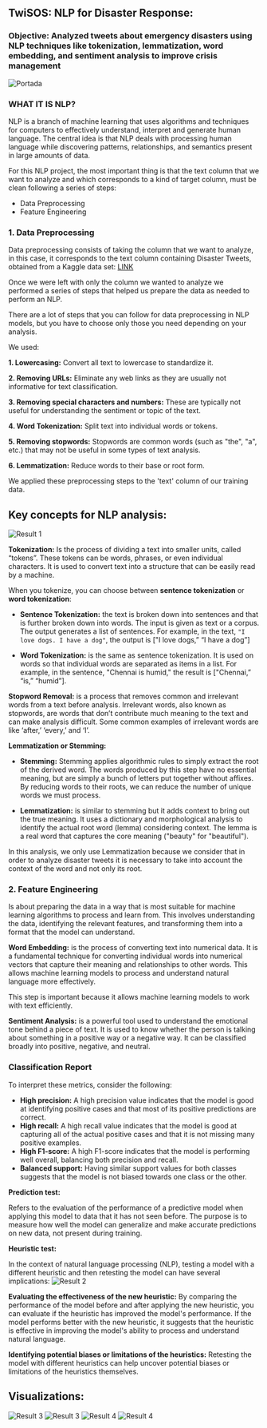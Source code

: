 ## TwiSOS: NLP for Disaster Response: 

### Objective: Analyzed tweets about emergency disasters using NLP techniques like tokenization, lemmatization, word embedding, and sentiment analysis to improve crisis management

![Portada](img/7.png)

### WHAT IT IS NLP?

NLP is a branch of machine learning that uses algorithms and techniques for computers to effectively understand, interpret and generate human language. 
The central idea is that NLP deals with processing human language while discovering patterns, relationships, and semantics present in large amounts of data.

For this NLP project, the most important thing is that the text column that we want to analyze and which corresponds to a kind of target column, must be clean following a series of steps:
- Data Preprocessing
- Feature Engineering

### 1. Data Preprocessing

Data preprocessing consists of taking the column that we want to analyze, in this case, it corresponds to the text column containing Disaster Tweets, obtained from a Kaggle data set: [LINK](https://www.kaggle.com/competitions/nlp-getting-started)

Once we were left with only the column we wanted to analyze we performed a series of steps that helped us prepare the data as needed to perform an NLP.

There are a lot of steps that you can follow for data preprocessing in NLP models, but you have to choose only those you need depending on your analysis.

We used:

**1. Lowercasing:** Convert all text to lowercase to standardize it.

**2. Removing URLs:** Eliminate any web links as they are usually not informative for text classification.

**3. Removing special characters and numbers:** These are typically not useful for understanding the sentiment or topic of the text.

**4. Word Tokenization:** Split text into individual words or tokens.

**5. Removing stopwords:** Stopwords are common words (such as "the", "a", etc.) that may not be useful in some types of text analysis.

**6. Lemmatization:** Reduce words to their base or root form.

We applied these preprocessing steps to the 'text' column of our training data.

## Key concepts for NLP analysis: 

![Result 1](img/1.png)

**Tokenization:** 
Is the process of dividing a text into smaller units, called “tokens”. These tokens can be words, phrases, or even individual characters. It is used to convert text into a structure that can be easily read by a machine.

When you tokenize, you can choose between **sentence tokenization** or **word tokenization**: 

 - **Sentence Tokenization:** the text is broken down into sentences and that is further broken down into words. The input is given as text or a corpus. The output generates a list of sentences. For example, in the text, `"I love dogs. I have a dog"`, the output is ["I love dogs,” “I have a dog”]

 - **Word Tokenization:** is the same as sentence tokenization. It is used on words so that individual words are separated as items in a list. For example, in the sentence, "Chennai is humid," the result is ["Chennai,” “is,” “humid”].

**Stopword Removal:** is a process that removes common and irrelevant words from a text before analysis. Irrelevant words, also known as stopwords, are words that don’t contribute much meaning to the text and can make analysis difficult. Some common examples of irrelevant words are like ‘after,’ ‘every,’ and ‘I’.

**Lemmatization or Stemming:**

 - **Stemming:** Stemming applies algorithmic rules to simply extract the root of the derived word. The words produced by this step have no essential meaning, but are simply a bunch of letters put together without affixes. By reducing words to their roots, we can reduce the number of unique words we must process.

 - **Lemmatization:** is similar to stemming but it adds context to bring out the true meaning. It uses a dictionary and morphological analysis to identify the actual root word (lemma) considering context. The lemma is a real word that captures the core meaning ("beauty" for "beautiful").

In this analysis, we only use Lemmatization because we consider that in order to analyze disaster tweets it is necessary to take into account the context of the word and not only its root.

### 2. Feature Engineering

Is about preparing the data in a way that is most suitable for machine learning algorithms to process and learn from. This involves understanding the data, identifying the relevant features, and transforming them into a format that the model can understand.

**Word Embedding:** is the process of converting text into numerical data. It is a fundamental technique for converting individual words into numerical vectors that capture their meaning and relationships to other words. This allows machine learning models to process and understand natural language more effectively.

This step is important because it allows machine learning models to work with text efficiently.

**Sentiment Analysis:** is a powerful tool used to understand the emotional tone behind a piece of text. It is used to know whether the person is talking about something in a positive way or a negative way. It can be classified broadly into positive, negative, and neutral.

### Classification Report

To interpret these metrics, consider the following:

- **High precision:** A high precision value indicates that the model is good at identifying positive cases and that most of its positive predictions are correct.
- **High recall:** A high recall value indicates that the model is good at capturing all of the actual positive cases and that it is not missing many positive examples.
- **High F1-score:** A high F1-score indicates that the model is performing well overall, balancing both precision and recall.
- **Balanced support:** Having similar support values for both classes suggests that the model is not biased towards one class or the other.

**Prediction test:** 

Refers to the evaluation of the performance of a predictive model when applying this model to data that it has not seen before. The purpose is to measure how well the model can generalize and make accurate predictions on new data, not present during training.

**Heuristic test:** 

In the context of natural language processing (NLP), testing a model with a different heuristic and then retesting the model can have several implications:
![Result 2](img/2.png)

**Evaluating the effectiveness of the new heuristic:** By comparing the performance of the model before and after applying the new heuristic, you can evaluate if the heuristic has improved the model's performance. If the model performs better with the new heuristic, it suggests that the heuristic is effective in improving the model's ability to process and understand natural language.

**Identifying potential biases or limitations of the heuristics:** Retesting the model with different heuristics can help uncover potential biases or limitations of the heuristics themselves.

## **Visualizations:**

![Result 3](img/3.png)
![Result 3](img/4.png)
![Result 4](img/5.png)
![Result 4](img/6.png)

